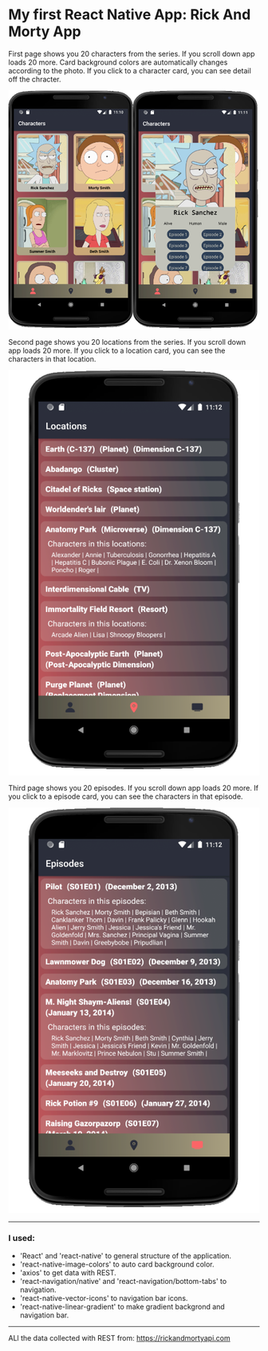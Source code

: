 # My first React Native App: Rick And Morty App

First page shows you 20 characters from the series. If you scroll down app loads 20 more. 
Card background colors are automatically changes according to the photo.
If you click to a character card, you can see detail off the chracter.

![](https://github.com/yeocak/RickAndMortyApp/blob/master/forgithub/first.png)


Second page shows you 20 locations from the series. If you scroll down app loads 20 more. 
If you click to a location card, you can see the characters in that location.

![](https://github.com/yeocak/RickAndMortyApp/blob/master/forgithub/second.png)


Third page shows you 20 episodes. 
If you scroll down app loads 20 more. If you click to a episode card, you can see the characters in that episode.

![](https://github.com/yeocak/RickAndMortyApp/blob/master/forgithub/third.png)

-------------------

### I used: 
- 'React' and 'react-native' to general structure of the application.
- 'react-native-image-colors' to auto card background color.
- 'axios' to get data with REST.
- 'react-navigation/native' and 'react-navigation/bottom-tabs' to navigation.
- 'react-native-vector-icons' to navigation bar icons.
- 'react-native-linear-gradient' to make gradient backgrond and navigation bar.

-------------------

ALl the data collected with REST from: https://rickandmortyapi.com

